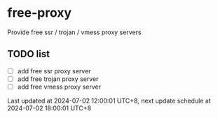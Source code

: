 
# free-proxy
Provide free ssr / trojan / vmess proxy servers


## TODO list
- [ ] add free ssr proxy server
- [ ] add free trojan proxy server
- [ ] add free vmess proxy server

Last updated at 2024-07-02 12:00:01 UTC+8, next update schedule at 2024-07-02 18:00:01 UTC+8

